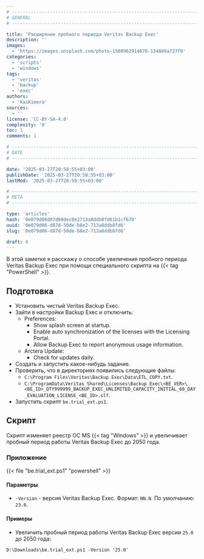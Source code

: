 ```yaml
---
# -------------------------------------------------------------------------------------------------------------------- #
# GENERAL
# -------------------------------------------------------------------------------------------------------------------- #

title: 'Расширение пробного периода Veritas Backup Exec'
description: ''
images:
  - 'https://images.unsplash.com/photo-1508962914676-134849a727f0'
categories:
  - 'scripts'
  - 'windows'
tags:
  - 'veritas'
  - 'backup'
  - 'exec'
authors:
  - 'KaiKimera'
sources:
  - ''
license: 'CC-BY-SA-4.0'
complexity: '0'
toc: 1
comments: 1

# -------------------------------------------------------------------------------------------------------------------- #
# DATE
# -------------------------------------------------------------------------------------------------------------------- #

date: '2025-03-27T20:58:55+03:00'
publishDate: '2025-03-27T20:58:55+03:00'
lastMod: '2025-03-27T20:58:55+03:00'

# -------------------------------------------------------------------------------------------------------------------- #
# META
# -------------------------------------------------------------------------------------------------------------------- #

type: 'articles'
hash: '0e079d06d87d60dec8e2713a8ddb8fd61b1cf670'
uuid: '0e079d06-d87d-50de-b8e2-713a8ddb8fd6'
slug: '0e079d06-d87d-50de-b8e2-713a8ddb8fd6'

draft: 0
---
```


В этой заметке я расскажу о способе увеличения пробного периода Veritas Backup Exec при помощи специального скрипта на {{< tag "PowerShell" >}}.

<!--more-->

## Подготовка

- Установить чистый Veritas Backup Exec.
- Зайти в настройки Backup Exec и отключить:
  - Preferences:
    - Show splash screen at startup.
    - Enable auto synchronization of the licenses with the Licensing Portal.
    - Allow Backup Exec to report anonymous usage information.
  - Arctera Update:
    - Check for updates daily.
- Создать и запустить какое-нибудь задание.
- Проверить, что в директориях появились следующие файлы:
  - `C:\Program Files\Veritas\Backup Exec\Data\ETL_COPY.txt`.
  - `C:\ProgramData\Veritas Shared\Licenses\Backup Exec\<BE_VER>\<BE_ID>_QTY999999_BACKUP_EXEC_UNLIMITED_CAPACITY_INITIAL_60_DAY_EVALUATION_LICENSE_<BE_ID>.slf`.
- Запустить скрипт `be.trial_ext.ps1`.

## Скрипт

Скрипт изменяет реестр ОС MS {{< tag "Windows" >}} и увеличивает пробный период работы Veritas Backup Exec до 2050 года.

### Приложение

{{< file "be.trial_ext.ps1" "powershell" >}}

#### Параметры

- `-Version` - версия Veritas Backup Exec. Формат: `NN.N`. По умолчанию: `23.0`.

#### Примеры

- Увеличить пробный период работы Veritas Backup Exec версии `25.0` до 2050 года:

```terminal {os=windows,mode=root}
D:\Downloads\be.trial_ext.ps1 -Version '25.0'
```
